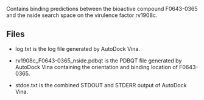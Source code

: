Contains binding predictions between the bioactive compound F0643-0365 and the nside search space on the virulence factor rv1908c.

## Files

- log.txt is the log file generated by AutoDock Vina.

- rv1908c_F0643-0365_nside.pdbqt is the PDBQT file generated by AutoDock Vina containing the orientation and binding location of F0643-0365.

- stdoe.txt is the combined STDOUT and STDERR output of AutoDock Vina.

